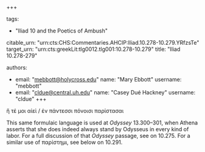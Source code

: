 +++

tags:
- "Iliad 10 and the Poetics of Ambush"

citable_urn: "urn:cts:CHS:Commentaries.AHCIP:Iliad.10.278-10.279.YRfzsTe"
target_urn: "urn:cts:greekLit:tlg0012.tlg001:10.278-10.279"
title: "Iliad 10.278-279"

authors:
- email: "mebbott@holycross.edu"
  name: "Mary Ebbott"
  username: "mebbott"
- email: "cldue@central.uh.edu"
  name: "Casey Dué Hackney"
  username: "cldue"
+++

<p>ἥ τέ μοι αἰεὶ / ἐν πάντεσσι πόνοισι παρίστασαι</p><p>This same formulaic language is used at <em>Odyssey</em> 13.300–301, when Athena asserts that she does indeed always stand by Odysseus in every kind of labor. For a full discussion of that <em>Odyssey</em> passage, see on 10.275. For a similar use of παρίστημι, see below on 10.291.   </p>